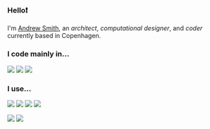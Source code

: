 ### Hello❗️

I'm [Andrew Smith](https://atsmitharc.com), an _architect_, _computational designer_, and _coder_ currently based in Copenhagen. 

### I code mainly in...
![](https://img.shields.io/static/v1?label&logo=csharp&message=C-Sharp&style=for-the-badge&color=black)
![](https://img.shields.io/static/v1?label&logo=javascript&message=Javascript&style=for-the-badge&color=black)
![](https://img.shields.io/static/v1?label&logo=python&message=python&style=for-the-badge&color=black)

### I use...

![](https://img.shields.io/static/v1?label=&logo=react&message=React&style=for-the-badge&color=black)
![](https://img.shields.io/static/v1?label&logo=node.js&message=node.js&style=for-the-badge&color=black)
![](https://img.shields.io/static/v1?label&logo=sass&message=SASS&style=for-the-badge&color=black)
![](https://img.shields.io/static/v1?label&logo=sqlite&message=sqlite&style=for-the-badge&color=black)

![](https://img.shields.io/static/v1?label&logo=npm&message=NPM&style=for-the-badge&color=black)
![](https://img.shields.io/static/v1?label&logo=nuget&message=Nuget&style=for-the-badge&color=black)
